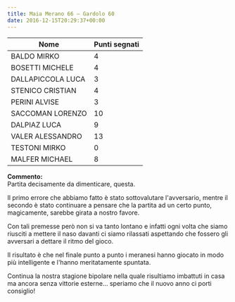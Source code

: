 ```yaml
---
title: Maia Merano 66 – Gardolo 60
date: 2016-12-15T20:29:37+00:00
---
```

| **Nome** | **Punti segnati** |
| -------- | ----------------- |
| BALDO MIRKO | 4 |
| BOSETTI MICHELE | 4 |
| DALLAPICCOLA LUCA | 3 |
| STENICO CRISTIAN | 4 |
| PERINI ALVISE | 3 |
| SACCOMAN LORENZO | 10 |
| DALPIAZ LUCA | 9 |
| VALER ALESSANDRO | 13 |
| TESTONI MIRKO | 0 |
| MALFER MICHAEL | 8 |

**Commento:**  
Partita decisamente da dimenticare, questa.

Il primo errore che abbiamo fatto è stato sottovalutare l'avversario, mentre il secondo è stato continuare a pensare che la partita ad un certo punto, magicamente, sarebbe girata a nostro favore.

Con tali premesse però non si va tanto lontano e infatti ogni volta che siamo riusciti a mettere il naso davanti ci siamo rilassati aspettando che fossero gli avversari a dettare il ritmo del gioco.

Il risultato è che nel finale punto a punto i meranesi hanno giocato in modo più intelligente e l'hanno meritatamente spuntata.

Continua la nostra stagione bipolare nella quale risultiamo imbattuti in casa ma ancora senza vittorie esterne… speriamo che il nuovo anno ci porti consiglio!